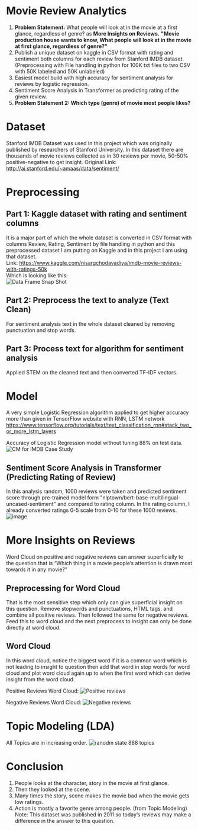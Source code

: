 # Movie Review Analytics
1. **Problem Statement:** 
What people will look at in the movie at a first glance, regardless of genre? as **More Insights on Reviews.** **"Movie production house wants to know, What people will look at in the movie at first glance, regardless of genre?"**
2. Publish a unique dataset on kaggle in CSV format with rating and sentiment both columns for each review from Stanford IMDB dataset. (Preprocessing with File handling in python for 100K txt files to two CSV with 50K labeled and 50K unlabeled)
3. Easiest model build with high accuracy for sentiment analysis for reviews by logistic regression.
4. Sentiment Score Analysis in Transformer as predicting rating of the given review.
5. **Problem Statement 2: Which type (genre) of movie most people likes?**

# Dataset
Stanford IMDB Dataset was used in this project which was originally published by researchers of Stanford University. 
In this dataset there are thousands of movie reviews collected as in 30 reviews per movie, 50-50% positive-negative to get insight.
Original Link: http://ai.stanford.edu/~amaas/data/sentiment/

# Preprocessing
## Part 1: Kaggle dataset with rating and sentiment columns 
It is a major part of which the whole dataset is converted in CSV format with columns Review, Rating, Sentiment by file handling in python and this preprocessed dataset I am putting on Kaggle and in this project I am using that dataset.</br>
Link: https://www.kaggle.com/nisargchodavadiya/imdb-movie-reviews-with-ratings-50k </br>
Which is looking like this:</br>
![Data Frame Snap Shot](https://user-images.githubusercontent.com/75474944/117930709-f45a9c80-b31b-11eb-8aa1-bafeb59a6d97.PNG)

## Part 2: Preprocess the text to analyze (Text Clean)
For sentiment analysis text in the whole dataset cleaned by removing punctuation and stop words.
## Part 3: Process text for algorithm for sentiment analysis
Applied STEM on the cleaned text and then converted TF-IDF vectors.

# Model
A very simple Logistic Regression algorithm applied to get higher accuracy more than given in TensorFlow website with RNN, LSTM network https://www.tensorflow.org/tutorials/text/text_classification_rnn#stack_two_or_more_lstm_layers

Accuracy of Logistic Regression model without tuning 88% on test data. 
![CM for IMDB Case Study](https://user-images.githubusercontent.com/75474944/117927560-fe7a9c00-b317-11eb-99bb-a8b0ece54aa7.png)

## Sentiment Score Analysis in Transformer (Predicting Rating of Review)
In this analysis random, 1000 reviews were taken and predicted sentiment score through pre-trained model form "nlptown/bert-base-multilingual-uncased-sentiment" and compared to rating column. In the rating column, I already converted ratings 0-5 scale from 0-10 for these 1000 reviews.
![image](https://user-images.githubusercontent.com/75474944/123746650-8a985100-d8cf-11eb-8e3f-cb1eebdaac6c.png)

# More Insights on Reviews
Word Cloud on positive and negative reviews can answer superficially to the question that is “Which thing in a movie people’s attention is drawn most towards it in any movie?”

## Preprocessing for Word Cloud
That is the most sensitive step which only can give superficial insight on this question.
Remove stopwords and punctuations, HTML tags, and combine all positive reviews. Then followed the same for negative reviews.
Feed this to word cloud and the next preprocess to insight can only be done directly at word cloud.
 
## Word Cloud
In this word cloud, notice the biggest word if it is a common word which is not leading to insight to question then add that word in stop words for word cloud and plot word cloud again up to when the first word which can derive insight from the word cloud.

Positive Reviews Word Cloud:
![Positive reviews](https://user-images.githubusercontent.com/75474944/117929690-b90b9e00-b31a-11eb-9cd5-b262cdd442ee.png)

Negative Reviews Word Cloud:
![Negative reviews](https://user-images.githubusercontent.com/75474944/117929702-bc068e80-b31a-11eb-84df-42cb8c7782d7.png)

# Topic Modeling (LDA)
All Topics are in increasing order.
![ranodm state 888 topics](https://user-images.githubusercontent.com/75474944/124392456-51b70c80-dd13-11eb-816a-a62e09c8892e.png)

# Conclusion
1. People looks at the character, story in the movie at first glance.
2. Then they looked at the scene.
3. Many times the story, scene makes the movie bad when the movie gets low ratings.
4. Action is mostly a favorite genre among people. (from Topic Modeling) </br>
Note: This dataset was published in 2011 so today’s reviews may make a difference in the answer to this question.
